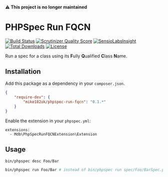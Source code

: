 #### ⚠️ This project is no longer maintained

# PHPSpec Run FQCN

[![Build Status](https://img.shields.io/travis/mike182uk/phpspec-run-fqcn.svg?style=flat-square)](http://travis-ci.org/mike182uk/phpspec-run-fqcn)
[![Scrutinizer Quality Score](https://img.shields.io/scrutinizer/g/mike182uk/phpspec-run-fqcn.svg?style=flat-square)](https://scrutinizer-ci.com/g/mike182uk/phpspec-run-fqcn/)
[![SensioLabsInsight](https://insight.sensiolabs.com/projects/f2ef69ca-7903-43db-ac49-14108e067162/mini.png)](https://insight.sensiolabs.com/projects/f2ef69ca-7903-43db-ac49-14108e067162)
[![Total Downloads](https://img.shields.io/packagist/dt/mike182uk/phpspec-run-fqcn.svg?style=flat-square)](https://packagist.org/packages/mike182uk/phpspec-run-fqcn)
[![License](https://img.shields.io/github/license/mike182uk/phpspec-run-fqcn.svg?style=flat-square)](https://packagist.org/packages/mike182uk/phpspec-run-fqcn)

Run a spec for a class using its **F**ully **Q**ualified **C**lass **N**ame.

## Installation

Add this package as a dependency in your `composer.json`.

```json
{
    "require-dev": {
        "mike182uk/phpspec-run-fqcn": "0.1.*"
    }
}
```

Enable the extension in your `phpspec.yml`:

```
extensions:
  - Mdb\PhpSpecRunFQCNExtension\Extension
```

## Usage

```bash
bin/phpspec desc Foo/Bar

bin/phpspec run Foo/Bar # instead of bin/phpspec run spec/Foo/BarSpec.php
```

